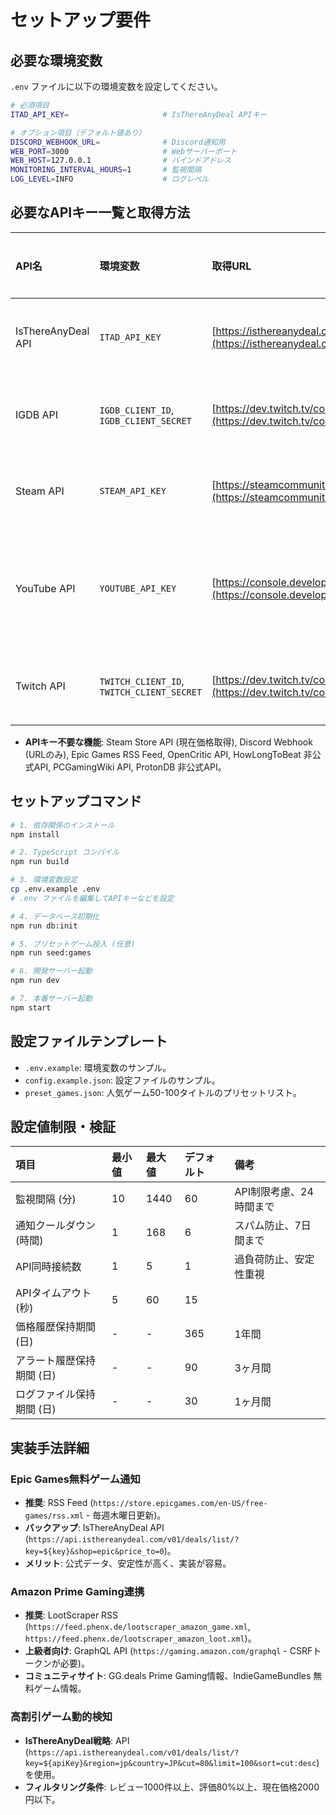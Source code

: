 # セットアップ要件

## 必要な環境変数

`.env` ファイルに以下の環境変数を設定してください。

```bash
# 必須項目
ITAD_API_KEY=                     # IsThereAnyDeal APIキー

# オプション項目（デフォルト値あり）
DISCORD_WEBHOOK_URL=              # Discord通知用
WEB_PORT=3000                     # Webサーバーポート
WEB_HOST=127.0.0.1                # バインドアドレス
MONITORING_INTERVAL_HOURS=1       # 監視間隔
LOG_LEVEL=INFO                    # ログレベル
```

## 必要なAPIキー一覧と取得方法

| API名                 | 環境変数                    | 取得URL                               | 料金 | 登録要件             | 制限                                    | フェーズ |
| :-------------------- | :-------------------------- | :------------------------------------ | :--- | :------------------- | :-------------------------------------- | :------- |
| IsThereAnyDeal API    | `ITAD_API_KEY`              | [https://isthereanydeal.com/dev/app/](https://isthereanydeal.com/dev/app/) | 無料 | メールアドレス+アプリ名 | ヒューリスティック制限 (緩い)         | フェーズ1 |
| IGDB API              | `IGDB_CLIENT_ID`, `IGDB_CLIENT_SECRET` | [https://dev.twitch.tv/console/apps](https://dev.twitch.tv/console/apps) | 無料 | Twitch Developerアカウント | 月500万リクエスト                       | フェーズ2 |
| Steam API             | `STEAM_API_KEY`             | [https://steamcommunity.com/dev/apikey](https://steamcommunity.com/dev/apikey) | 無料 | Steamアカウント      | 1日10万リクエスト                       | フェーズ3 |
| YouTube API           | `YOUTUBE_API_KEY`           | [https://console.developers.google.com/](https://console.developers.google.com/) | 無料枠 | Googleアカウント     | 1日10,000クォータ (検索1回=100クォータ) | フェーズ3 |
| Twitch API            | `TWITCH_CLIENT_ID`, `TWITCH_CLIENT_SECRET` | [https://dev.twitch.tv/console/apps](https://dev.twitch.tv/console/apps) | 無料 | Twitch Developerアカウント | レート制限あり                          | フェーズ3 |

* **APIキー不要な機能**: Steam Store API (現在価格取得), Discord Webhook (URLのみ), Epic Games RSS Feed, OpenCritic API, HowLongToBeat 非公式API, PCGamingWiki API, ProtonDB 非公式API。

## セットアップコマンド

```bash
# 1. 依存関係のインストール
npm install

# 2. TypeScript コンパイル
npm run build

# 3. 環境変数設定
cp .env.example .env
# .env ファイルを編集してAPIキーなどを設定

# 4. データベース初期化
npm run db:init

# 5. プリセットゲーム投入 (任意)
npm run seed:games

# 6. 開発サーバー起動
npm run dev

# 7. 本番サーバー起動
npm start
```

## 設定ファイルテンプレート

* `.env.example`: 環境変数のサンプル。
* `config.example.json`: 設定ファイルのサンプル。
* `preset_games.json`: 人気ゲーム50-100タイトルのプリセットリスト。

## 設定値制限・検証

| 項目             | 最小値 | 最大値 | デフォルト | 備考                      |
| :--------------- | :----- | :----- | :--------- | :------------------------ |
| 監視間隔 (分)    | 10     | 1440   | 60         | API制限考慮、24時間まで   |
| 通知クールダウン (時間) | 1      | 168    | 6          | スパム防止、7日間まで     |
| API同時接続数    | 1      | 5      | 1          | 過負荷防止、安定性重視    |
| APIタイムアウト (秒) | 5      | 60     | 15         |                           |
| 価格履歴保持期間 (日) | -      | -      | 365        | 1年間                     |
| アラート履歴保持期間 (日) | -      | -      | 90         | 3ヶ月間                   |
| ログファイル保持期間 (日) | -      | -      | 30         | 1ヶ月間                   |

## 実装手法詳細

### Epic Games無料ゲーム通知

* **推奨**: RSS Feed (`https://store.epicgames.com/en-US/free-games/rss.xml` - 毎週木曜日更新)。
* **バックアップ**: IsThereAnyDeal API (`https://api.isthereanydeal.com/v01/deals/list/?key=${key}&shop=epic&price_to=0`)。
* **メリット**: 公式データ、安定性が高く、実装が容易。

### Amazon Prime Gaming連携

* **推奨**: LootScraper RSS (`https://feed.phenx.de/lootscraper_amazon_game.xml`, `https://feed.phenx.de/lootscraper_amazon_loot.xml`)。
* **上級者向け**: GraphQL API (`https://gaming.amazon.com/graphql` - CSRFトークンが必要)。
* **コミュニティサイト**: GG.deals Prime Gaming情報、IndieGameBundles 無料ゲーム情報。

### 高割引ゲーム動的検知

* **IsThereAnyDeal戦略**: API (`https://api.isthereanydeal.com/v01/deals/list/?key=${apiKey}&region=jp&country=JP&cut=80&limit=100&sort=cut:desc`) を使用。
* **フィルタリング条件**: レビュー1000件以上、評価80%以上、現在価格2000円以下。
